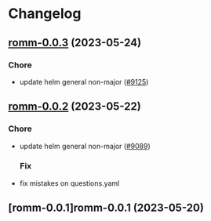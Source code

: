 # Changelog



## [romm-0.0.3](https://github.com/truecharts/charts/compare/romm-0.0.2...romm-0.0.3) (2023-05-24)

### Chore

- update helm general non-major ([#9125](https://github.com/truecharts/charts/issues/9125))
  
  


## [romm-0.0.2](https://github.com/truecharts/charts/compare/romm-0.0.1...romm-0.0.2) (2023-05-22)

### Chore

- update helm general non-major ([#9089](https://github.com/truecharts/charts/issues/9089))
  
  ### Fix

- fix mistakes on questions.yaml
  
  


## [romm-0.0.1]romm-0.0.1 (2023-05-20)


